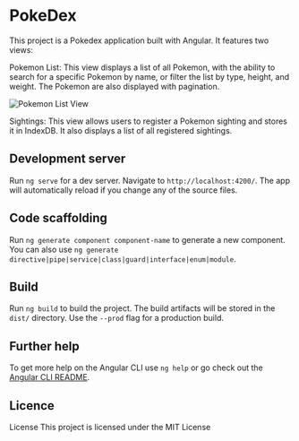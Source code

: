 # PokeDex

This project is a Pokedex application built with Angular. It features two views:

Pokemon List: This view displays a list of all Pokemon, with the ability to search for a specific Pokemon by name, or filter the list by type, height, and weight. The Pokemon are also displayed with pagination.

![Pokemon List View](https://github.com/carabetta-ale/PokeDex/src/assets/pokemon-list-view.png)

Sightings: This view allows users to register a Pokemon sighting and stores it in IndexDB. It also displays a list of all registered sightings.

## Development server

Run `ng serve` for a dev server. Navigate to `http://localhost:4200/`. The app will automatically reload if you change any of the source files.

## Code scaffolding

Run `ng generate component component-name` to generate a new component. You can also use `ng generate directive|pipe|service|class|guard|interface|enum|module`.

## Build

Run `ng build` to build the project. The build artifacts will be stored in the `dist/` directory. Use the `--prod` flag for a production build.

## Further help

To get more help on the Angular CLI use `ng help` or go check out the [Angular CLI README](https://github.com/angular/angular-cli/blob/master/README.md).

## Licence

License
This project is licensed under the MIT License

